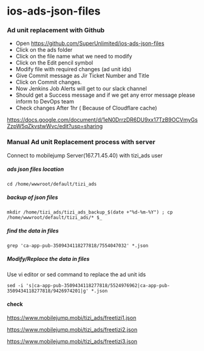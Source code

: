 # ios-ads-json-files

### Ad unit replacement with Github

* Open https://github.com/SuperUnlimited/ios-ads-json-files
* Click on the ads folder
* Click on the file name what we need to modify
* Click on the Edit pencil symbol
* Modify file with required changes (ad unit ids)
* Give Commit message as Jir Ticket Number and Title
* Click on Commit changes.
* Now Jenkins Job Alerts will get to our slack channel
* Should get a Success message and if we get any error message please inform to DevOps team
* Check changes After 1hr ( Because of Cloudflare cache)

https://docs.google.com/document/d/1eN0DrrzDR6DU9xx17TzB9OCVmyGsZzpW5qZkvstwWvc/edit?usp=sharing

### Manual Ad unit Replacement process with server

Connect to mobilejump Server(167.71.45.40) with tizi_ads user
##### ads json files location
```cd /home/wwwroot/default/tizi_ads```
##### backup of json files
```mkdir /home/tizi_ads/tizi_ads_backup_$(date +"%d-%m-%Y") ; cp /home/wwwroot/default/tizi_ads/* $_```

##### find the data in files
```grep 'ca-app-pub-3509434118277818/7554047032' *.json```

##### Modify/Replace the data in files

Use vi editor or sed command to replace the ad unit ids

```sed -i 's|ca-app-pub-3509434118277818/5524976962|ca-app-pub-3509434118277818/9426974201|g' *.json```

#### check

https://www.mobilejump.mobi/tizi_ads/freetizi1.json

https://www.mobilejump.mobi/tizi_ads/freetizi2.json

https://www.mobilejump.mobi/tizi_ads/freetizi3.json


